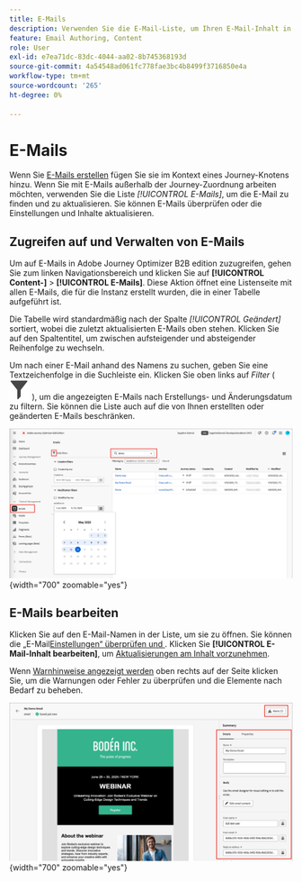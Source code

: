 ```yaml
---
title: E-Mails
description: Verwenden Sie die E-Mail-Liste, um Ihren E-Mail-Inhalt in Adobe Journey Optimizer B2B edition zu verwalten. Sie können E-Mails in Ihren Journey einfach bewerten und aktualisieren.
feature: Email Authoring, Content
role: User
exl-id: e7ea71dc-83dc-4044-aa02-8b745368193d
source-git-commit: 4a54548ad061fc778fae3bc4b8499f3716850e4a
workflow-type: tm+mt
source-wordcount: '265'
ht-degree: 0%

---
```


# E-Mails

Wenn Sie [E-Mails erstellen](./add-email.md) fügen Sie sie im Kontext eines Journey-Knotens hinzu. Wenn Sie mit E-Mails außerhalb der Journey-Zuordnung arbeiten möchten, verwenden Sie die Liste _[!UICONTROL E-Mails]_, um die E-Mail zu finden und zu aktualisieren. Sie können E-Mails überprüfen oder die Einstellungen und Inhalte aktualisieren.

## Zugreifen auf und Verwalten von E-Mails

Um auf E-Mails in Adobe Journey Optimizer B2B edition zuzugreifen, gehen Sie zum linken Navigationsbereich und klicken Sie auf **[!UICONTROL Content-]** > **[!UICONTROL E-Mails]**. Diese Aktion öffnet eine Listenseite mit allen E-Mails, die für die Instanz erstellt wurden, die in einer Tabelle aufgeführt ist.

Die Tabelle wird standardmäßig nach der Spalte _[!UICONTROL Geändert]_ sortiert, wobei die zuletzt aktualisierten E-Mails oben stehen. Klicken Sie auf den Spaltentitel, um zwischen aufsteigender und absteigender Reihenfolge zu wechseln.

Um nach einer E-Mail anhand des Namens zu suchen, geben Sie eine Textzeichenfolge in die Suchleiste ein. Klicken Sie oben links auf _Filter_ ( ![Filtersymbol](../assets/do-not-localize/icon-filter.svg) ), um die angezeigten E-Mails nach Erstellungs- und Änderungsdatum zu filtern. Sie können die Liste auch auf die von Ihnen erstellten oder geänderten E-Mails beschränken.

![Greifen Sie auf die E-Mail-Vorlagenbibliothek zu und filtern Sie nach Name und Datum](./assets/emails-list-filtered.png){width="700" zoomable="yes"}

## E-Mails bearbeiten

Klicken Sie auf den E-Mail-Namen in der Liste, um sie zu öffnen. Sie können die „E-Mail[Einstellungen“ überprüfen und ](./add-email.md#define-the-email-settings). Klicken Sie **[!UICONTROL E-Mail-Inhalt bearbeiten]**, um [Aktualisierungen am Inhalt vorzunehmen](./email-authoring.md).

Wenn [Warnhinweise angezeigt werden](./add-email.md#check-alerts) oben rechts auf der Seite klicken Sie, um die Warnungen oder Fehler zu überprüfen und die Elemente nach Bedarf zu beheben.

![Öffnen Sie die E-Mail, um Aktualisierungen vorzunehmen](./assets/email-open-update.png){width="700" zoomable="yes"}
